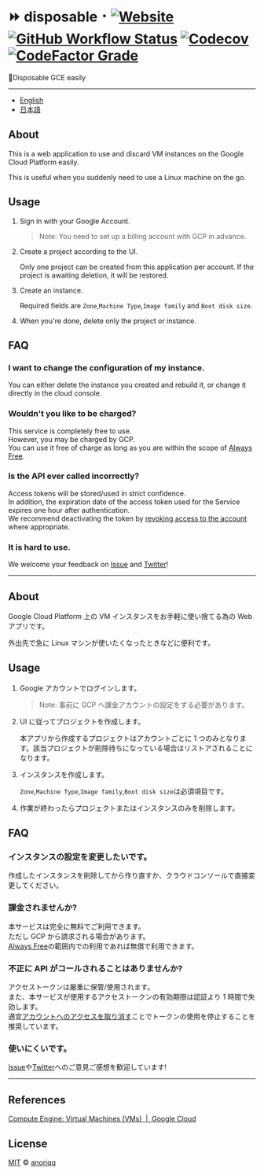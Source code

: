 # ⏩ disposable ･ [![Website](https://img.shields.io/website?down_message=down&label=disposable.anoriqq.com&style=flat-square&up_message=up&url=https%3A%2F%2Fdisposable.anoriqq.com)](https://disposable.anoriqq.com) [![GitHub Workflow Status](https://img.shields.io/github/workflow/status/anoriqq/disposable/CI?label=CI&style=flat-square)](https://github.com/anoriqq/disposable/actions) [![Codecov](https://img.shields.io/codecov/c/github/anoriqq/disposable?logo=a&style=flat-square)](https://codecov.io/gh/anoriqq/disposable) [![CodeFactor Grade](https://img.shields.io/codefactor/grade/github/anoriqq/disposable?style=flat-square)](https://www.codefactor.io/repository/github/anoriqq/disposable)

📎Disposable GCE easily

---

- [English](#About)
- [日本語](#About-1)

## About

This is a web application to use and discard VM instances on the Google Cloud Platform easily.

This is useful when you suddenly need to use a Linux machine on the go.

## Usage

1. Sign in with your Google Account.

   > Note: You need to set up a billing account with GCP in advance.

1. Create a project according to the UI.

   Only one project can be created from this application per account. If the project is awaiting deletion, it will be restored.

1. Create an instance.

   Required fields are `Zone`,`Machine Type`,`Image family` and `Boot disk size`.

1. When you're done, delete only the project or instance.

## FAQ

### I want to change the configuration of my instance.

You can either delete the instance you created and rebuild it, or change it directly in the cloud console.

### Wouldn't you like to be charged?

This service is completely free to use.  
However, you may be charged by GCP.  
You can use it free of charge as long as you are within the scope of [Always Free](https://cloud.google.com/free/docs/gcp-free-tier).

### Is the API ever called incorrectly?

Access tokens will be stored/used in strict confidence.  
In addition, the expiration date of the access token used for the Service expires one hour after authentication.  
We recommend deactivating the token by [revoking access to the account](https://myaccount.google.com/permissions) where appropriate.

### It is hard to use.

We welcome your feedback on [Issue](https://github.com/anoriqq/disposable/issues/new) and [Twitter](https://twitter.com/anoriqq)!

---

## About

Google Cloud Platform 上の VM インスタンスをお手軽に使い捨てる為の Web アプリです。

外出先で急に Linux マシンが使いたくなったときなどに便利です。

## Usage

1. Google アカウントでログインします。

   > Note: 事前に GCP へ課金アカウントの設定をする必要があります。

1. UI に従ってプロジェクトを作成します。

   本アプリから作成するプロジェクトはアカウントごとに 1 つのみとなります。該当プロジェクトが削除待ちになっている場合はリストアされることになります。

1. インスタンスを作成します。

   `Zone`,`Machine Type`,`Image family`,`Boot disk size`は必須項目です。

1. 作業が終わったらプロジェクトまたはインスタンスのみを削除します。

## FAQ

### インスタンスの設定を変更したいです。

作成したインスタンスを削除してから作り直すか、クラウドコンソールで直接変更してください。

### 課金されませんか?

本サービスは完全に無料でご利用できます。  
ただし GCP から請求される場合があります。  
[Always Free](https://cloud.google.com/free/docs/gcp-free-tier)の範囲内での利用であれば無償で利用できます。

### 不正に API がコールされることはありませんか?

アクセストークンは厳重に保管/使用されます。  
また、本サービスが使用するアクセストークンの有効期限は認証より 1 時間で失効します。  
適宜[アカウントへのアクセスを取り消す](https://myaccount.google.com/permissions)ことでトークンの使用を停止することを推奨しています。

### 使いにくいです。

[Issue](https://github.com/anoriqq/disposable/issues/new)や[Twitter](https://twitter.com/anoriqq)へのご意見ご感想を歓迎しています!

---

## References

[Compute Engine: Virtual Machines (VMs)  |  Google Cloud](https://cloud.google.com/compute)

## License

[MIT](https://github.com/anoriqq/disposable/blob/9433a614e97877da98a7141f08fa8c02912d82cb/LICENSE) &copy; [anoriqq](https://github.com/anoriqq)
